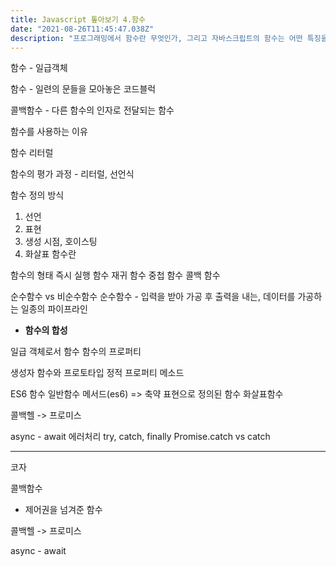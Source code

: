 ```yaml
---
title: Javascript 톺아보기 4.함수
date: "2021-08-26T11:45:47.038Z"
description: "프로그래밍에서 함수란 무엇인가, 그리고 자바스크립트의 함수는 어떤 특징을 가졌는지 알아보자"
---
```


함수 - 일급객체

함수 - 일련의 문들을 모아놓은 코드블럭

콜백함수 - 다른 함수의 인자로 전달되는 함수

함수를 사용하는 이유

함수 리터럴

함수의 평가 과정 - 리터럴, 선언식

함수 정의 방식

1. 선언
2. 표현
3. 생성 시점, 호이스팅
4. 화살표 함수란

함수의 형태
즉시 실행 함수
재귀 함수
중첩 함수
콜백 함수

순수함수 vs 비순수함수
순수함수 - 입력을 받아 가공 후 출력을 내는, 데이터를 가공하는 일종의 파이프라인

- **함수의 합성**

일급 객체로서 함수
함수의 프로퍼티

생성자 함수와 프로토타입
정적 프로퍼티 메소드

ES6 함수
일반함수
메서드(es6) => 축약 표현으로 정의된 함수
화살표함수

콜백헬 -> 프로미스

async - await
에러처리 try, catch, finally
Promise.catch vs catch

---

코자

콜백함수

- 제어권을 넘겨준 함수

콜백헬 -> 프로미스

async - await
